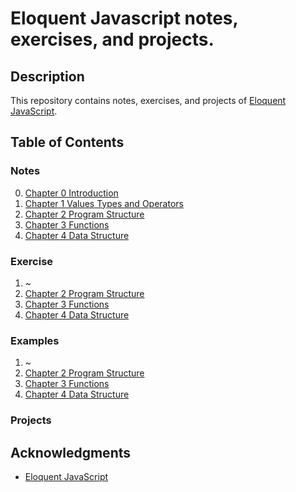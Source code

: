 # Eloquent Javascript notes, exercises, and projects.

## Description

This repository contains notes, exercises, and projects of [Eloquent JavaScript](https://eloquentjavascript.net/).

## Table of Contents

### Notes

0. [Chapter 0 Introduction](notes/ch-0-introduction.md)
1. [Chapter 1 Values Types and Operators](notes/ch-1-values-types-and-operator.md)
2. [Chapter 2 Program Structure](notes/ch-2-program-structure.md)
3. [Chapter 3 Functions](notes/ch-3-functions.md)
4. [Chapter 4 Data Structure](notes/ch-4-data-structures.md)

### Exercise

1. ~
2. [Chapter 2 Program Structure](exercises/ch-2-program-structure.js)
3. [Chapter 3 Functions](exercises/ch-3-functions.js)
4. [Chapter 4 Data Structure](exercises/ch-4-data-structures.js)

### Examples

1. ~
2. [Chapter 2 Program Structure](examples/2-program-structure.html)
3. [Chapter 3 Functions](examples/3-functions.html)
4. [Chapter 4 Data Structure](examples/4-data-structures.html)

### Projects

## Acknowledgments

- [Eloquent JavaScript](https://eloquentjavascript.net/)
